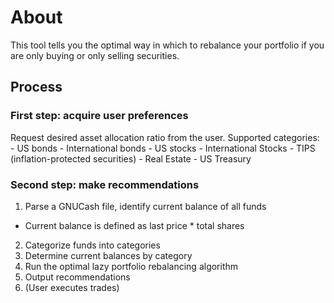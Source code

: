 # About
This tool tells you the optimal way in which to rebalance your portfolio
if you are only buying or only selling securities.


## Process
### First step: acquire user preferences
Request desired asset allocation ratio from the user.
Supported categories:
    - US bonds
    - International bonds
    - US stocks
    - International Stocks
    - TIPS (inflation-protected securities)
    - Real Estate
    - US Treasury

### Second step: make recommendations
1. Parse a GNUCash file, identify current balance of all funds
  - Current balance is defined as last price * total shares
2. Categorize funds into categories
3. Determine current balances by category
4. Run the optimal lazy portfolio rebalancing algorithm
5. Output recommendations
6. (User executes trades)

